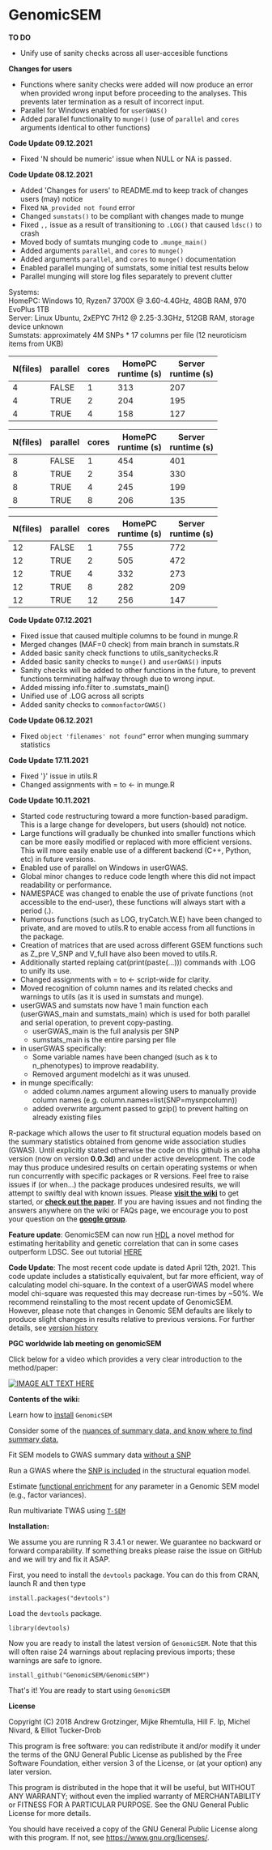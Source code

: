 # GenomicSEM
**TO DO**
- Unify use of sanity checks across all user-accesible functions

**Changes for users**
- Functions where sanity checks were added will now produce an error when provided wrong input before proceeding to the analyses. 
  This prevents later termination as a result of incorrect input.
- Parallel for Windows enabled for `userGWAS()`
- Added parallel functionality to `munge()` (use of `parallel` and `cores` arguments identical to other functions)

**Code Update 09.12.2021**
- Fixed 'N should be numeric' issue when NULL or NA is passed.

**Code Update 08.12.2021**
- Added 'Changes for users' to README.md to keep track of changes users (may) notice
- Fixed `NA_provided not found` error
- Changed `sumstats()` to be compliant with changes made to munge
- Fixed `,,` issue as a result of transitioning to `.LOG()` that caused `ldsc()` to crash
- Moved body of sumtats munging code to `.munge_main()`
- Added arguments `parallel`, and `cores` to `munge()`
- Added arguments `parallel`, and `cores` to `munge()` documentation
- Enabled parallel munging of sumstats, some initial test results below
- Parallel munging will store log files separately to prevent clutter

Systems:  
HomePC: Windows 10, Ryzen7 3700X @ 3.60-4.4GHz, 48GB RAM, 970 EvoPlus 1TB  
Server: Linux Ubuntu, 2xEPYC 7H12 @ 2.25-3.3GHz, 512GB RAM, storage device unknown  
Sumstats: approximately 4M SNPs * 17 columns per file (12 neuroticism items from UKB)

|N(files)|parallel|cores | HomePC<br>runtime (s) | Server<br>runtime (s) |
|--------|--------|------|-----------------------|-----------------------|
| 4      |  FALSE |  1   |    313                |   207                 |
| 4      |  TRUE  |  2   |    204                |   195                 |
| 4      |  TRUE  |  4   |    158                |   127                 |

|N(files)|parallel|cores | HomePC<br>runtime (s) | Server<br>runtime (s) |
|--------|--------|------|-----------------------|-----------------------|
| 8      |  FALSE |  1   |    454                |   401                 |
| 8      |  TRUE  |  2   |    354                |   330                 |
| 8      |  TRUE  |  4   |    245                |   199                 |
| 8      |  TRUE  |  8   |    206                |   135                 |

|N(files)|parallel|cores | HomePC<br>runtime (s) | Server<br>runtime (s) |
|--------|--------|------|-----------------------|-----------------------|
| 12     |  FALSE |  1   |   755                 |   772                 |
| 12     |  TRUE  |  2   |   505                 |   472                 |
| 12     |  TRUE  |  4   |   332                 |   273                 |
| 12     |  TRUE  |  8   |   282                 |   209                 |
| 12     |  TRUE  |  12  |   256                 |   147                 |

  
**Code Update 07.12.2021**
- Fixed issue that caused multiple columns to be found in munge.R
- Merged changes (MAF=0 check) from main branch in sumstats.R
- Added basic sanity check functions to utils_sanitychecks.R
- Added basic sanity checks to `munge()` and `userGWAS()` inputs
- Sanity checks will be added to other functions in the future, to prevent functions terminating halfway through due to wrong input.
- Added missing info.filter to .sumstats_main()
- Unified use of .LOG across all scripts
- Added sanity checks to `commonfactorGWAS()`

**Code Update 06.12.2021**
- Fixed `object 'filenames' not found”` error when munging summary statistics

**Code Update 17.11.2021**
- Fixed '}' issue in utils.R
- Changed assignments with = to <- in munge.R

**Code Update 10.11.2021**
- Started code restructuring toward a more function-based paradigm. This is a large change for developers, but users (should) not notice.
- Large functions will gradually be chunked into smaller functions which can be more easily modified or replaced with more efficient versions. This will more easily enable use of a different backend (C++, Python, etc) in future versions.
- Enabled use of parallel on Windows in userGWAS.
- Global minor changes to reduce code length where this did not impact readability or performance.
- NAMESPACE was changed to enable the use of private functions (not accessible to the end-user), these functions will always start with a period (.).
- Numerous functions (such as LOG, tryCatch.W.E) have been changed to private, and are moved to utils.R to enable access from all functions in the package. 
- Creation of matrices that are used across different GSEM functions such as Z_pre V_SNP and V_full have also been moved to utils.R. 
- Additionally started replaing cat(print(paste(...))) commands with .LOG to unify its use. 
- Changed assignments with = to <- script-wide for clarity.
- Moved recognition of column names and its related checks and warnings to utils (as it is used in sumstats and munge). 
- userGWAS and sumstats now have 1 main function each (userGWAS_main and sumstats_main) which is used for both parallel and serial operation, to prevent copy-pasting.
  - userGWAS_main is the full analysis per SNP
  - sumstats_main is the entire parsing per file
- in userGWAS specifically: 
    - Some variable names have been changed (such as k to n_phenotypes) to improve readability. 
    - Removed argument modelchi as it was unused.
- in munge specifically:
    - added column.names argument allowing users to manually provide column names (e.g. column.names=list(SNP=mysnpcolumn))
    - added overwrite argument passed to gzip() to prevent halting on already existing files


R-package which allows the user to fit structural equation models 
based on the summary statistics obtained from genome wide association studies (GWAS). Until explicitly stated otherwise the code on this github is an alpha version (now on version **0.0.3d**) and under active development. The code may thus produce undesired results on certain operating systems or when run concurrently with specific packages or R versions. Feel free to raise issues if (or when...) the package produces undesired results, we will attempt to swiftly deal with known issues. Please  **[visit the wiki](https://github.com/MichelNivard/GenomicSEM/wiki)** to get started, or **[check out the paper](https://www.nature.com/articles/s41562-019-0566-x)**. If you are having issues and not finding the answers anywhere on the wiki or FAQs page, we encourage you to post your question on the **[google group](https://groups.google.com/forum/#!forum/genomic-sem-users)**.

**Feature update**: GenomicSEM can now run [HDL](https://t.co/OBHihTb7rE?amp=1) a novel method for estimating heritability and genetic correlation that can in some cases outperform LDSC. See out tutorial [HERE](https://rpubs.com/MichelNivard/640145)

**Code Update**: The most recent code update is dated April 12th, 2021. This code update includes a statistically equivalent, but far more efficient, way of calculating model chi-square. In the context of a userGWAS model where model chi-square was requested this may decrease run-times by ~50%. We recommend reinstalling to the most recent update of GenomicSEM. However, please note that changes in Genomic SEM defaults are likely to produce slight changes in results relative to previous versions. For further details, see [version history](https://github.com/MichelNivard/GenomicSEM/wiki/Version-History)

**PGC worldwide lab meeting on genomicSEM**

Click below for a video which provides a very clear introduction to the method/paper:

[![IMAGE ALT TEXT HERE](https://img.youtube.com/vi/ECwQS5UD3YM/0.jpg)](https://www.youtube.com/watch?v=ECwQS5UD3YM?t=3m36s)

**Contents of the wiki:**

Learn how to [install](https://github.com/MichelNivard/GenomicSEM/wiki/1.-Installing-GenomicSEM) `GenomicSEM`

Consider some of the [nuances of summary data, and know where to find summary data.](https://github.com/MichelNivard/GenomicSEM/wiki/2.-Important-resources-and-key-information)

Fit SEM models to GWAS summary data [without a SNP](https://github.com/MichelNivard/GenomicSEM/wiki/3.-Models-without-Individual-SNP-effects)

Run a GWAS where the [SNP is included](https://github.com/MichelNivard/GenomicSEM/wiki/4.-Common-Factor-GWAS) in the structural equation model.

Estimate [functional enrichment](https://github.com/GenomicSEM/GenomicSEM/wiki/6.-Stratified-Genomic-SEM) for any parameter in a Genomic SEM model (e.g., factor variances). 

Run multivariate TWAS using [`T-SEM`](https://github.com/GenomicSEM/GenomicSEM/wiki/7.-Transcriptome-wide-SEM-(T-SEM))

**Installation:**

We assume you are running R 3.4.1 or newer. We guarantee no backward or forward comparability. If something breaks please raise the issue on GitHub and we will try and fix it ASAP. 

First, you need to install the `devtools` package. You can do this from CRAN, launch R and then type

```[r]
install.packages("devtools")
```
Load the `devtools` package.

```[r]
library(devtools)
```

Now you are ready to install the latest version of `GenomicSEM`. Note that this will often raise 24 warnings about replacing previous imports; these warnings are safe to ignore.

```[r]
install_github("GenomicSEM/GenomicSEM")
```

That's it! You  are ready to start using `GenomicSEM` 

**License**

Copyright (C) 2018 Andrew Grotzinger, Mijke Rhemtulla, Hill F. Ip, Michel Nivard, & Elliot Tucker-Drob

This program is free software: you can redistribute it and/or modify
it under the terms of the GNU General Public License as published by
the Free Software Foundation, either version 3 of the License, or
(at your option) any later version.

This program is distributed in the hope that it will be useful,
but WITHOUT ANY WARRANTY; without even the implied warranty of
MERCHANTABILITY or FITNESS FOR A PARTICULAR PURPOSE.  See the
GNU General Public License for more details.

You should have received a copy of the GNU General Public License
along with this program.  If not, see <https://www.gnu.org/licenses/>.
